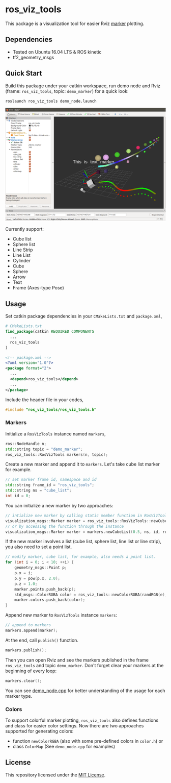 # ros_viz_tools

This package is a visualization tool for easier Rviz [marker](http://wiki.ros.org/rviz/DisplayTypes/Marker) plotting.

## Dependencies

- Tested on Ubuntu 16.04 LTS & ROS kinetic
- tf2_geometry_msgs

## Quick Start

Build this package under your catkin workspace, run demo node and Rviz (frame: `ros_viz_tools`, topic: `demo_marker`) for a quick look:

```bash
roslaunch ros_viz_tools demo_node.launch
```

![demo](./images/demo.png)

Currently support:

- Cube list
- Sphere list
- Line Strip
- Line List
- Cylinder
- Cube
- Sphere
- Arrow
- Text
- Frame (Axes-type Pose)

## Usage

Set catkin package dependencies in your `CMakeLists.txt` and `package.xml`,

```cmake
# CMakeLists.txt
find_package(catkin REQUIRED COMPONENTS
  ...
  ros_viz_tools
)
```

```xml
<!-- package.xml -->
<?xml version="1.0"?>
<package format="2">
  ...  
  <depend>ros_viz_tools</depend>
  ...
</package>
```

Include the header file in your codes,

```c++
#include "ros_viz_tools/ros_viz_tools.h"
```

### Markers

Initialize a `RosVizTools` instance named  `markers`,

```c++
ros::NodeHandle n;
std::string topic = "demo_marker";
ros_viz_tools::RosVizTools markers(n, topic);
```

Create a new marker and append it to `markers`. Let's take cube list marker for example.

```c++
// set marker frame id, namespace and id
std::string frame_id = "ros_viz_tools";
std::string ns = "cube_list";
int id = 0;
```

You can initialize a new marker by two approaches:

```c++
// intialize new marker by calling static member function in RosVizTools directly (recommended)
visualization_msgs::Marker marker = ros_viz_tools::RosVizTools::newCubeList(0.5, ns, id, ros_viz_tools::WHITE, frame_id);
// or by accessing the function through the instance
visualization_msgs::Marker marker = markers.newCubeList(0.5, ns, id, ros_viz_tools::WHITE, frame_id);
```

If the new marker involves a list (cube list, sphere list, line list or line strip), you also need to set a point list.

```c++
// modify marker, cube list, for example, also needs a point list.
for (int i = 0; i < 10; ++i) {
    geometry_msgs::Point p;
    p.x = i;
    p.y = pow(p.x, 2.0);
    p.z = 1.0;
    marker.points.push_back(p);
    std_msgs::ColorRGBA color = ros_viz_tools::newColorRGBA(randRGB(e), randRGB(e), randRGB(e));
    marker.colors.push_back(color);
}
```

Append new marker to `RosVizTools` instance `markers`:

```c++
// append to markers
markers.append(marker);
```

At the end, call `publish()` function.

```c++
markers.publish();
```

Then you can open Rviz and see the markers published in the frame `ros_viz_tools` and topic `demo_marker`. Don't forget clear your markers at the beginning of every loop:

```c++
markers.clear();
```

You can see [demo_node.cpp](./src/demo_node.cpp) for better understanding of the usage for each marker type.

### Colors

To support colorful marker plotting, `ros_viz_tools` also defines functions and class for easier color settings. Now there are two approaches supported for generating colors:

* function `newColorRGBA` (also with some pre-defined colors in `color.h`) or
* class `ColorMap` (See `demo_node.cpp` for examples)

## License

This repository licensed under the [MIT License](./LICENSE).